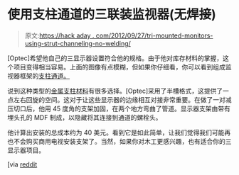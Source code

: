 # 使用支柱通道的三联装监视器(无焊接)

> 原文:[https://hack aday . com/2012/09/27/tri-mounted-monitors-using-strut-channeling-no-welding/](https://hackaday.com/2012/09/27/tri-mounted-monitors-using-strut-channeling-no-welding/)

[Optec]希望他自己的三显示器设置符合他的规格。由于他对库存材料的掌握，这个项目变得相当容易。上面的图像有点模糊，但如果你仔细看，你可以看到组成监视器框架的[支柱通道。](http://imgur.com/a/XaSz7)

说到这种类型的[金属支柱材料](http://en.wikipedia.org/wiki/Strut_channel)有很多选择。[Optec]采用了半槽格式，这提供了一点左右回旋的空间。这对于让这些显示器的边缘相互对接非常重要。在做了一对减压切口后，他用 45 度角的支架加固，在两个地方弯曲了管道。显示器支架由带有埋头孔的 MDF 制成，以隐藏将其连接到通道的螺栓头。

他计算出安装的总成本约为 40 美元。看到它是如此简单，让我们觉得我们可能再也不会购买商用电视安装支架了。当然，如果你对木工更感兴趣，也有适合你的三显示器项目。

[via [reddit](http://www.reddit.com/r/DIY/comments/10iban/rbattlestations_suggested_i_post_this_here_a/)